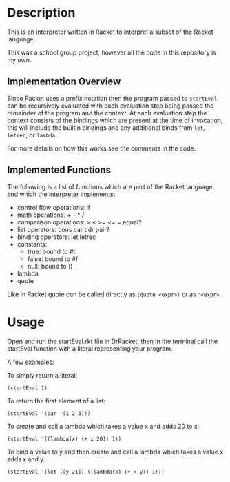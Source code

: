 # Description

This is an interpreter written in Racket to interpret a subset of the Racket language.

This was a school group project, however all the code in this repository is my own.

## Implementation Overview
Since Racket uses a prefix notation then the program passed to `startEval` can be recursively evaluated with each evaluation step being passed the remainder of the program and the context. At each evaluation step the context consists of the bindings which are present at the time of invocation, this will include the builtin bindings and any additional binds from `let`, `letrec`, or `lambda`.

For more details on how this works see the comments in the code.

## Implemented Functions
The following is a list of functions which are part of the Racket language and which the interpreter implements:

- control flow operations: if
- math operations: + - * /
- comparison operations: \> < \>= <= = equal?
- list operators: cons car cdr pair?
- binding operators: let letrec
- constants:
	- true: bound to #t
	- false: bound to #f
	- null: bound to ()
- lambda
- quote

Like in Racket quote can be called directly as `(quote <expr>)` or as `'<expr>`.



# Usage

Open and run the startEval.rkt file in DrRacket, then in the terminal call the startEval function with a literal representing your program.

A few examples:

To simply return a literal:
```
(startEval 1)
```

To return the first element of a list:
```
(startEval '(car '(1 2 3)))
```

To create and call a lambda which takes a value x and adds 20 to x:
```
(startEval '((lambda(x) (+ x 20)) 1))
```

To bind a value to y and then create and call a lambda which takes a value x adds x and y:
```
(startEval '(let ([y 21]) ((lambda(x) (+ x y)) 1)))
```